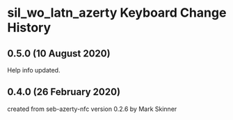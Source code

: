 sil_wo_latn_azerty Keyboard Change History
==========================================

0.5.0 (10 August 2020)
------------------------
Help info updated.

0.4.0 (26 February 2020)
------------------------
created from seb-azerty-nfc version 0.2.6 by Mark Skinner